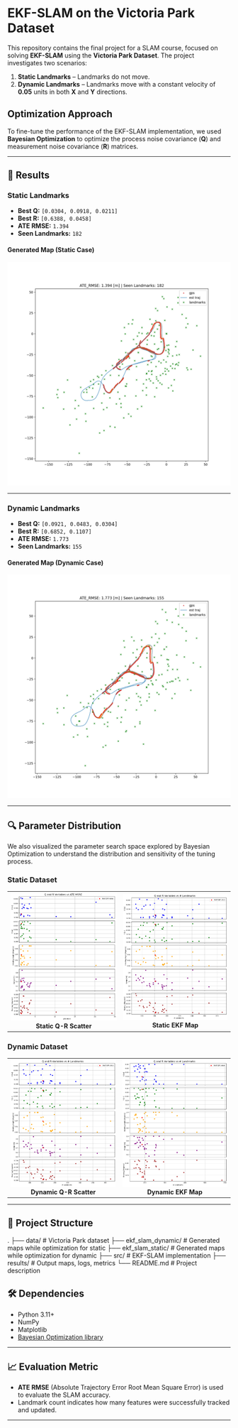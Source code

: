 # EKF-SLAM on the Victoria Park Dataset

This repository contains the final project for a SLAM course, focused on solving **EKF-SLAM** using the **Victoria Park Dataset**. The project investigates two scenarios:

1. **Static Landmarks** – Landmarks do not move.
2. **Dynamic Landmarks** – Landmarks move with a constant velocity of **0.05** units in both **X** and **Y** directions.

## Optimization Approach

To fine-tune the performance of the EKF-SLAM implementation, we used **Bayesian Optimization** to optimize the process noise covariance (**Q**) and measurement noise covariance (**R**) matrices.

---

## 📌 Results

### Static Landmarks

- **Best Q:** `[0.0304, 0.0918, 0.0211]`
- **Best R:** `[0.6388, 0.0458]`
- **ATE RMSE:** `1.394`
- **Seen Landmarks:** `182`

#### Generated Map (Static Case)

![Static Map](ekf_slam_static/slam_result_rmse_1.394_landmarks_182.png)

---

### Dynamic Landmarks

- **Best Q:** `[0.0921, 0.0483, 0.0304]`
- **Best R:** `[0.6852, 0.1107]`
- **ATE RMSE:** `1.773`
- **Seen Landmarks:** `155`

#### Generated Map (Dynamic Case)

![Dynamic Map](ekf_slam_dynamic/slam_result_rmse_1.773_landmarks_155.png)

---

## 🔍 Parameter Distribution

We also visualized the parameter search space explored by Bayesian Optimization to understand the distribution and sensitivity of the tuning process.

### Static Dataset

<table>
  <tr>
    <td align="center">
      <img src="results/Q__R_dist_ATE_static.png" alt="Static Q-R Scatter" width="400"/>
      <br><strong>Static Q-R Scatter</strong>
    </td>
    <td align="center">
      <img src="results/Q__R_dist_num_land_static.png" alt="Static Map" width="400"/>
      <br><strong>Static EKF Map</strong>
    </td>
  </tr>
</table>

### Dynamic Dataset

<table>
  <tr>
    <td align="center">
      <img src="results/Q__R_dist_num_land_static.png" alt="Dynamic Q-R Scatter" width="400"/>
      <br><strong>Dynamic Q-R Scatter</strong>
    </td>
    <td align="center">
      <img src="results/Q__R_dist_num_land_dyn.png" alt="Dynamic Map" width="400"/>
      <br><strong>Dynamic EKF Map</strong>
    </td>
  </tr>
</table>


---

## 📁 Project Structure

.
├── data/ # Victoria Park dataset
├── ekf_slam_dynamic/ # Generated maps while optimization for static
├── ekf_slam_static/ # Generated maps while optimization for dynamic
├── src/ # EKF-SLAM implementation
├── results/ # Output maps, logs, metrics
└── README.md # Project description


## 🛠 Dependencies

- Python 3.11+
- NumPy
- Matplotlib
- [Bayesian Optimization library](https://github.com/SheffieldML/GPyOpt)

---

## 📈 Evaluation Metric

- **ATE RMSE** (Absolute Trajectory Error Root Mean Square Error) is used to evaluate the SLAM accuracy.
- Landmark count indicates how many features were successfully tracked and updated.

---
